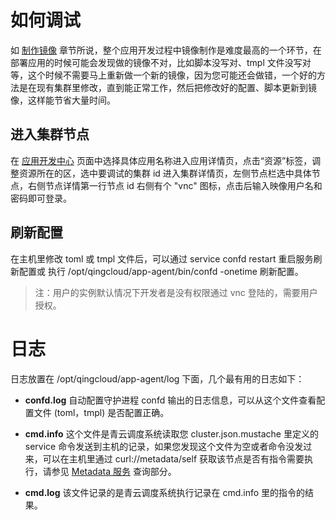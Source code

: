 ---
---

# 如何调试

如 [制作镜像](app-version-mgmt/images/README.html) 章节所说，整个应用开发过程中镜像制作是难度最高的一个环节，在部署应用的时候可能会发现做的镜像不对，比如脚本没写对、tmpl 文件没写对等，这个时候不需要马上重新做一个新的镜像，因为您可能还会做错，一个好的方法是在现有集群里修改，直到能正常工作，然后把修改好的配置、脚本更新到镜像，这样能节省大量时间。

## 进入集群节点

在 [应用开发中心](https://appcenter.qingcloud.com/developer/) 页面中选择具体应用名称进入应用详情页，点击“资源”标签，调整资源所在的区，选中要调试的集群 id 进入集群详情页，左侧节点栏选中具体节点，右侧节点详情第一行节点 id 右侧有个 "vnc" 图标，点击后输入映像用户名和密码即可登录。

## 刷新配置

在主机里修改 toml 或 tmpl 文件后，可以通过 service confd restart 重启服务刷新配置或 执行 /opt/qingcloud/app-agent/bin/confd -onetime 刷新配置。

> 注：用户的实例默认情况下开发者是没有权限通过 vnc 登陆的，需要用户授权。

# 日志

日志放置在 /opt/qingcloud/app-agent/log 下面，几个最有用的日志如下：

- **confd.log**  自动配置守护进程 confd 输出的日志信息，可以从这个文件查看配置文件 (toml，tmpl) 是否配置正确。

- **cmd.info**  这个文件是青云调度系统读取您 cluster.json.mustache 里定义的 service 命令发送到主机的记录，如果您发现这个文件为空或者命令没发过来，可以在主机里通过 curl://metadata/self 获取该节点是否有指令需要执行，请参见 [Metadata 服务](metadata-service.html) 查询部分。

- **cmd.log**  该文件记录的是青云调度系统执行记录在 cmd.info 里的指令的结果。